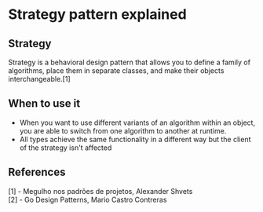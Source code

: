 # Strategy pattern explained

## Strategy
Strategy is a behavioral design pattern that allows you to define a family of algorithms, place them in separate classes, and make their objects interchangeable.[1]

## When to use it
* When you want to use different variants of an algorithm within an object, you are able to switch from one algorithm to another at runtime.
* All types achieve the same functionality in a different way but the client of the strategy isn't affected

## References
[1] - Megulho nos padrões de projetos, Alexander Shvets  
[2] - Go Design Patterns, Mario Castro Contreras